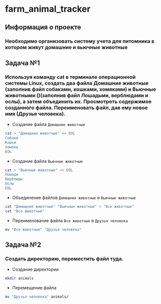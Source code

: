 # farm_animal_tracker

## Информация о проекте
### Необходимо организовать систему учета для питомника в котором живут домашние и вьючные животные

## Задача №1 ##
### Используя команду cat в терминале операционной системы Linux, создать два файла Домашние животные (заполнив файл собаками, кошками, хомяками) и Вьючные животными ()(заполнив файл Лошадьми, верблюдами и ослы), а затем объединить их. Просмотреть содержимое созданного файла. Переименовать файл, дав ему новое имя (Друзья человека).

- Создание файла `Домашние животные`
```sh
cat > "Домашние животные" << EOL
Собаки
Кошки
Хомяки
EOL
```
- Создание файла `Вьючные животные`
```sh
cat > "Вьючные животные" << EOL
Лошади
Верблюды
Ослы
EOL
```
- Объединение файлов `Домашние животные` и `Вьючные животные`
```sh
cat "Домашние животные" "Вьючные животные" > "Все животные"
cat "Все животные"
```
- Переименование файла `Все животные` в `Друзья человека`
```sh
mv "Все животные" "Друзья человека"
```

## Задача №2 ##
### Создать директорию, переместить файл туда.
- Создание директории
```sh
mkdir animals
```
- Перемещение файла
```sh
mv "Друзья человека" animals/
```